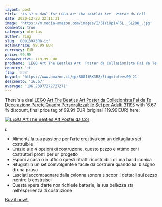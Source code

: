 ```yaml
---
layout: post
title: '16.67 % deal for LEGO Art The Beatles Art  Poster da Coll'
date: 2020-12-23 22:11:31
image: 'https://m.media-amazon.com/images/I/51YiXpi4F5L._SL200_.jpg'
comments: true
category: ofertas
author: ring
slug: 'B0813RX3R8-it'
actualPrice: 99.99 EUR
currency: EUR
price: 99.99
comparePrice: 119.99 EUR
prodname: 'LEGO Art The Beatles Art  Poster da Collezionista Fai da Te  Decorazione Parete  Quadro Personalizzabile  Set per Adulti  31198'
country: 'it'
flag: '🇮🇹'
buyurl: 'https://www.amazon.it/dp/B0813RX3R8/?tag=tolees00-21'
descuento: '16.67'
average: '106.23977272727271'
---
```


There's a deal [LEGO Art The Beatles Art  Poster da Collezionista Fai da Te  Decorazione Parete  Quadro Personalizzabile  Set per Adulti  31198](https://www.amazon.it/dp/B0813RX3R8/?tag=tolees00-21)  with  16.67 % discount, final price tag of  99.99 EUR (original: 119.99 EUR) here:

[![LEGO Art The Beatles Art  Poster da Coll](https://m.media-amazon.com/images/I/51YiXpi4F5L._SL200_.jpg)](https://www.amazon.it/dp/B0813RX3R8/?tag=tolees00-21)

ℹ️:

- Alimenta la tua passione per l’arte creativa con un dettagliato set costruibile
- Grazie alle 4 opzioni di costruzione, questo pezzo è ottimo per i costruttori pronti per un progetto
- Esponi a casa o in ufficio questi ritratti ricostruibili di una band iconica
- Rifugiati in un set coinvolgente e facile da costruire quando hai bisogno di una pausa
- Lasciati accompagnare dalla colonna sonora e scopri i dettagli sul pezzo mentre lo costruisci
- Questa opera d’arte non richiede batterie, la sua bellezza sta nell’esperienza di costruzione

[Buy it now!!](https://www.amazon.it/dp/B0813RX3R8/?tag=tolees00-21)
